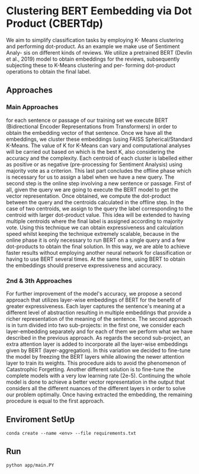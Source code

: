 # Clustering BERT Eembedding via Dot Product (CBERTdp)

We aim to simplify classification tasks by employing K- Means clustering and performing dot-product. As an example we make use of Sentiment Analy- sis on different kinds of reviews. We utilize a pretrained BERT (Devlin et al., 2019) model to obtain embeddings for the reviews, subsequently subjecting these to K-Means clustering and per- forming dot-product operations to obtain the final label. 

## Approaches
### Main Approaches
for each sentence or passage of our training set we execute BERT (Bidirectional Encoder Representations from Transformers) in order to obtain the embedding vector of that sentence. Once we have all the embeddings, we cluster these embeddings (using FAISS Spherical/Standard K-Means. The value of K for K-Means can vary and computational analyses will be carried out based on which is the best K, also considering the accuracy and the complexity. Each centroid of each cluster is labelled either as positive or as negative (pre-processing for Sentiment Analysis) using majority vote as a criterion. This last part concludes the offline phase which is necessary for us to assign a label when we have a new query.
The second step is the online step involving a new sentence or passage. First of all, given the query we are going to execute the BERT model to get the vector representation. Once obtained, we compute the dot-product between the query and the centroids calculated in the offline step. In the case of two centroids, we assign to the query the label corresponding to the centroid with larger dot-product value. This idea will be extended to having multiple centroids where the final label is assigned according to majority vote.
Using this technique we can obtain expressiveness and calculation speed whilst keeping the technique extremely scalable, because in the online phase it is only necessary to run BERT on a single query and a few dot-products to obtain the final solution. In this way, we are able to achieve faster results without employing another neural network for classification or having to use BERT several times. At the same time, using BERT to obtain the embeddings should preserve expressiveness and accuracy.

### 2nd & 3th Approaches
For further improvement of the model's accuracy, we propose a second approach that utilizes layer-wise embeddings of BERT for the benefit of greater expressiveness. Each layer captures the sentence's meaning at a different level of abstraction resulting in multiple embeddings that provide a richer representation of the meaning of the sentence. 
The second approach is in turn divided into two sub-projects: in the first one, we consider each layer-embedding separately and for each of them we perform what we have described in the previous approach. As regards the second sub-project, an extra attention layer is added to incorporate all the layer-wise embeddings given by BERT (layer-aggregation). In this variation we decided to fine-tune the model by freezing the BERT layers while allowing the newer attention layer to train its weights. This procedure aids to avoid the phenomenon of Catastrophic Forgetting. Another different solution is to fine-tune the complete models with a very low learning rate (2e-5). Continuing the whole model is done to achieve a better vector representation in the output that considers all the different nuances of the different layers in order to solve our problem optimally. Once having extracted the embedding, the remaining procedure is equal to the first approach.

## Enviroment SetUp
```
conda create --name <env> --file requirements.txt
```

## Run
```
python app/main.PY
```
